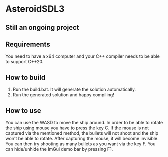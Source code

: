# AsteroidSDL3

## Still an ongoing project

## Requirements
You need to have a x64 computer and your C++ compiler needs to be able to support C++20.

## How to build

1) Run the build.bat. It will generate the solution automatically.
2) Run the generated solution and happy compiling!


## How to use
You can use the WASD to move the ship around. In order to be able to rotate the ship using mouse you have to press the key C. If the mouse is not captured via the mentioned method,
the bullets will not shoot and the ship won't be able to rotate. After capturing the mouse, it will become invisible. You can then try shooting as many bullets as you want via 
the key F. You can hide/unhide the ImGui demo bar by pressing F1.

